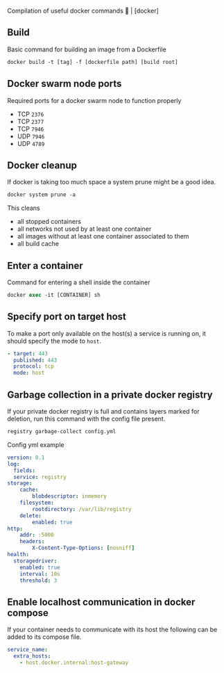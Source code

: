 Compilation of useful docker commands 🐳 | [docker]

## Build

Basic command for building an image from a Dockerfile

```ps
docker build -t [tag] -f [dockerfile path] [build root]
```

## Docker swarm node ports

Required ports for a docker swarm node to function properly

* TCP `2376`
* TCP `2377`
* TCP `7946`
* UDP `7946`
* UDP `4789`

## Docker cleanup

If docker is taking too much space a system prune might be a good idea.

```ps
docker system prune -a
```

This cleans 

* all stopped containers
* all networks not used by at least one container
* all images without at least one container associated to them
* all build cache

## Enter a container

Command for entering a shell inside the container

```ps
docker exec -it [CONTAINER] sh
```

## Specify port on target host

To make a port only available on the host(s) a service is running on, it should specify the mode to `host`. 

```yml
- target: 443
  published: 443
  protocol: tcp
  mode: host
```


## Garbage collection in a private docker registry

If your private docker registry is full and contains layers marked for deletion, run this command with the config file present.

```ps
registry garbage-collect config.yml
```

Config yml example

```yml
version: 0.1
log:
  fields:
  service: registry
storage:
    cache:
        blobdescriptor: inmemory
    filesystem:
        rootdirectory: /var/lib/registry
    delete:
        enabled: true
http:
    addr: :5000
    headers:
        X-Content-Type-Options: [nosniff]
health:
  storagedriver:
    enabled: true
    interval: 10s
    threshold: 3
```

## Enable localhost communication in docker compose

If your container needs to communicate with its host the following can be added to its compose file. 

```yml
service_name:
  extra_hosts:
    - host.docker.internal:host-gateway
```